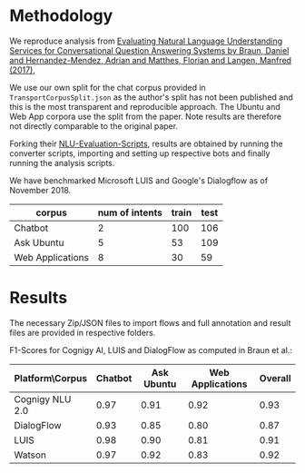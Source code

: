# Methodology
We reproduce analysis from [Evaluating Natural Language Understanding Services for Conversational Question Answering Systems by Braun, Daniel  and  Hernandez-Mendez, Adrian  and  Matthes, Florian  and  Langen, Manfred (2017)](http://www.aclweb.org/anthology/W17-5522), 

We use our own split for the chat corpus provided in `TransportCorpusSplit.json` as the author's split has not been published and this is the most transparent and reproducible approach. The Ubuntu and Web App corpora use the split from the paper. Note results are therefore not directly comparable to the original paper.

Forking their [NLU-Evaluation-Scripts](https://github.com/sebischair/NLU-Evaluation-Scripts), results are obtained by running the converter scripts, importing and setting up respective bots and finally running the analysis scripts.

We have benchmarked Microsoft LUIS and Google's Dialogflow as of November 2018.

| corpus           | num of intents | train | test |
| ---------------- | -------------- | ----- | ---- |
| Chatbot          | 2              | 100   | 106  |
| Ask Ubuntu       | 5              | 53    | 109  |
| Web Applications | 8              | 30    | 59   |


# Results

The necessary Zip/JSON files to import flows and full annotation and result files are provided in respective folders.

F1-Scores for Cognigy AI, LUIS and DialogFlow as computed in Braun et al.:

| Platform\Corpus | Chatbot | Ask Ubuntu | Web Applications | Overall |
|-----------------|---------|------------|------------------|---------|
| Cognigy NLU 2.0 | 0.97    | 0.91       | 0.92             | 0.93    |
| DialogFlow      | 0.93    | 0.85       | 0.80             | 0.87    |
| LUIS            | 0.98    | 0.90       | 0.81             | 0.91    |
| Watson          | 0.97    | 0.92       | 0.83             | 0.92    |
